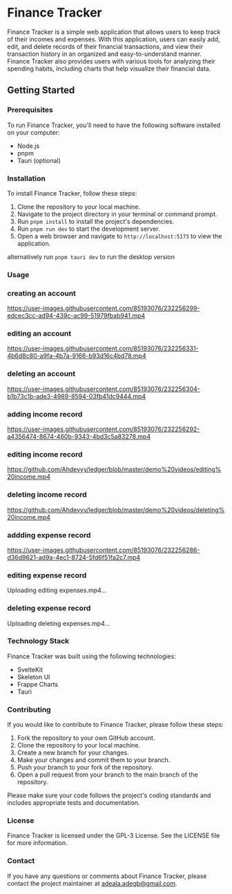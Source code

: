 
# Finance Tracker

Finance Tracker is a simple web application that allows users to keep track of their incomes and expenses. With this application, users can easily add, edit, and delete records of their financial transactions, and view their transaction history in an organized and easy-to-understand manner. Finance Tracker also provides users with various tools for analyzing their spending habits, including charts that help visualize their financial data.

## Getting Started

### Prerequisites

To run Finance Tracker, you'll need to have the following software installed on your computer:

* Node.js
* pnpm
* Tauri (optional)

### Installation

To install Finance Tracker, follow these steps:

1. Clone the repository to your local machine.
2. Navigate to the project directory in your terminal or command prompt.
3. Run `pnpm install` to install the project's dependencies.
4. Run `pnpm run dev` to start the development server.
5. Open a web browser and navigate to `http://localhost:5173` to view the application.

alternatively run `pnpm tauri dev` to run the desktop version

### Usage

### creating an account


https://user-images.githubusercontent.com/85193076/232256299-edcec3cc-ad94-439c-ac99-51979fbab941.mp4


### editing an account


https://user-images.githubusercontent.com/85193076/232256331-4b6d8c80-a9fa-4b7a-9166-b93d16c4bd78.mp4


### deleting an account


https://user-images.githubusercontent.com/85193076/232256304-b1b73c1b-ade3-4989-8594-03fb41dc9444.mp4


### adding income record

          

https://user-images.githubusercontent.com/85193076/232256292-a4356474-8674-460b-9343-4bd3c5a83278.mp4


### editing income record


https://github.com/Ahdeyyy/ledger/blob/master/demo%20videos/editing%20income.mp4


### deleting income record


https://github.com/Ahdeyyy/ledger/blob/master/demo%20videos/deleting%20income.mp4


### addding expense record


https://user-images.githubusercontent.com/85193076/232256286-d36d9621-ad9a-4ec1-8724-5fd6f51fa2c7.mp4


### editing expense record


Uploading editing expenses.mp4…


### deleting expense record


Uploading deleting expenses.mp4…


### Technology Stack

Finance Tracker was built using the following technologies:

* SvelteKit
* Skeleton UI
* Frappe Charts
* Tauri

### Contributing

If you would like to contribute to Finance Tracker, please follow these steps:

1. Fork the repository to your own GitHub account.
2. Clone the repository to your local machine.
3. Create a new branch for your changes.
4. Make your changes and commit them to your branch.
5. Push your branch to your fork of the repository.
6. Open a pull request from your branch to the main branch of the repository.

Please make sure your code follows the project's coding standards and includes appropriate tests and documentation.

### License

Finance Tracker is licensed under the GPL-3 License. See the LICENSE file for more information.

### Contact

If you have any questions or comments about Finance Tracker, please contact the project maintainer at adeala.adegb@gmail.com.
